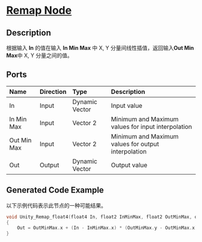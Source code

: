 # [Remap Node](https://docs.unity3d.com/Packages/com.unity.shadergraph@7.3/manual/Remap-Node.html)

## Description
根据输入 **In** 的值在输入 **In Min Max** 中 X, Y 分量间线性插值，返回输入**Out Min Max**中 X, Y 分量之间的值。

## Ports
|Name|Direction|Type|Description
|:---|:-----|:-----|:----
|In|Input|Dynamic Vector|Input value
|In Min Max|Input|Vector 2|Minimum and Maximum values for input interpolation
|Out Min Max|Input|Vector 2|Minimum and Maximum values for output interpolation
|Out|Output|Dynamic Vector|Output value

## Generated Code Example
以下示例代码表示此节点的一种可能结果。
```h
void Unity_Remap_float4(float4 In, float2 InMinMax, float2 OutMinMax, out float4 Out)
{
    Out = OutMinMax.x + (In - InMinMax.x) * (OutMinMax.y - OutMinMax.x) / (InMinMax.y - InMinMax.x);
}
```